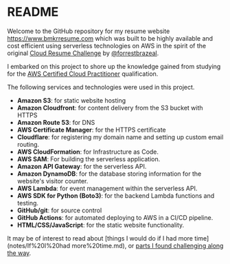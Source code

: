 # README

Welcome to the GitHub repository for my resume website <https://www.bmkrresume.com> which was built to be highly available and cost efficient using serverless technologies on AWS in the spirit of the original [Cloud Resume Challenge](https://cloudresumechallenge.dev/docs/the-challenge/aws/) by [@forrestbrazeal](https://twitter.com/forrestbrazeal).

I embarked on this project to shore up the knowledge gained from studying for the [AWS Certified Cloud Practitioner](https://aws.amazon.com/certification/certified-cloud-practitioner/) qualification.

The following services and technologies were used in this project.

* **Amazon S3**: for static website hosting
* **Amazon Cloudfront**: for content delivery from the S3 bucket with HTTPS
* **Amazon Route 53**: for DNS
* **AWS Certificate Manager**: for the HTTPS certificate
* **Cloudflare**: for registering my domain name and setting up custom email routing.
* **AWS CloudFormation**: for Infrastructure as Code.
* **AWS SAM**: For building the serverless application.
* **Amazon API Gateway**: for the serverless API.
* **Amazon DynamoDB**: for the database storing information for the website's visitor counter.
* **AWS Lambda**: for event management within the serverless API.
* **AWS SDK for Python (Boto3)**: for the backend Lambda functions and testing.
* **GitHub/git**: for source control
* **GitHub Actions**: for automated deploying to AWS in a CI/CD pipeline.
* **HTML/CSS/JavaScript**: for the static website functionality.

It may be of interest to read about [things I would do if I had more time](notes/If%20I%20had more%20time.md), or [parts I found challenging along the way](notes/Challenging%20parts.md).
